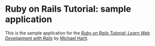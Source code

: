 # Ruby on Rails Tutorial: sample application
This is the sample application for the [*Ruby on Rails Tutorial: Learn Web Development with Rails*](http://www.railstutorial.org/) by [Michael Hartl](http://www.michaelhartl.com/).
